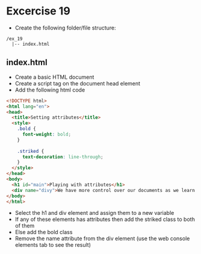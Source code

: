 # Excercise 19

* Create the following folder/file structure:
```
/ex_19
  |-- index.html
```

## index.html
* Create a basic HTML document
* Create a script tag on the document head element
* Add the following html code

```html
<!DOCTYPE html>
<html lang="en">
<head>
  <title>Setting attributes</title>
  <style>
    .bold {
      font-weight: bold;
    }
    
    .striked {
      text-decoration: line-through;
    }
  </style>
</head>
<body>
  <h1 id="main">Playing with attributes</h1>
  <div name="divy">We have more control over our documents as we learn about JavaScript and DOM elements!!!</div>
</body>
</html>
```
* Select the h1 and div element and assign them to a new variable
* If any of these elements has attributes then add the striked class to both of them
* Else add the bold class
* Remove the name attribute from the div element (use the web console elements tab to see the result)
